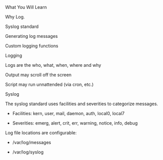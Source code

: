 What You Will Learn

Why Log.

Syslog standard

Generating log messages

Custom logging functions

Logging

Logs are the who, what, when, where and why

Output may scroll off the screen

Script may run unnattended (via cron, etc.)

Syslog

The syslog standard uses facilities and severities to categorize messages.

* Facilities: kern, user, mail, daemon, auth, local0, local7

* Severities: emerg, alert, crit, err, warning, notice, info, debug

Log file locations are configurable:

* /var/log/messages

* /var/log/syslog
